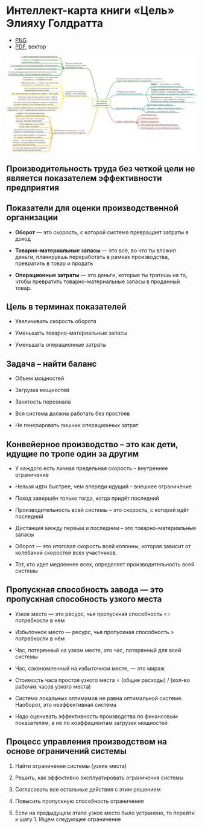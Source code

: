 # Интеллект-карта книги «Цель» Элияху Голдратта



* [PNG](/%D0%A6%D0%B5%D0%BB%D1%8C.%20%D0%AD%D0%BB%D0%B8%D1%8F%D1%85%D1%83%20%D0%93%D0%BE%D0%BB%D0%B4%D1%80%D0%B0%D1%82%D1%82/%D0%A6%D0%B5%D0%BB%D1%8C-%D0%AD%D0%BB%D0%B8%D1%8F%D1%85%D1%83-%D0%93%D0%BE%D0%BB%D0%B4%D1%80%D0%B0%D1%82%D1%82.png)
* [PDF](/%D0%A6%D0%B5%D0%BB%D1%8C.%20%D0%AD%D0%BB%D0%B8%D1%8F%D1%85%D1%83%20%D0%93%D0%BE%D0%BB%D0%B4%D1%80%D0%B0%D1%82%D1%82/%D0%A6%D0%B5%D0%BB%D1%8C-%D0%AD%D0%BB%D0%B8%D1%8F%D1%85%D1%83-%D0%93%D0%BE%D0%BB%D0%B4%D1%80%D0%B0%D1%82%D1%82.pdf), вектор

![Интеллект-карта книги «Цель» Элияху Голдратта](/%D0%A6%D0%B5%D0%BB%D1%8C.%20%D0%AD%D0%BB%D0%B8%D1%8F%D1%85%D1%83%20%D0%93%D0%BE%D0%BB%D0%B4%D1%80%D0%B0%D1%82%D1%82/%D0%A6%D0%B5%D0%BB%D1%8C-%D0%AD%D0%BB%D0%B8%D1%8F%D1%85%D1%83-%D0%93%D0%BE%D0%BB%D0%B4%D1%80%D0%B0%D1%82%D1%82.png)



## Производительность труда без четкой цели не является показателем эффективности предприятия

## Показатели для оценки производственной организации

- **Оборот** — это скорость, с которой система превращает затраты в доход

- **Товарно-материальные запасы** — это всё, во что ты вложил деньги, планируешь переработать в рамках производства, превратить в товар и продать

- **Операционные затраты** — это деньги, которые ты тратишь на то, чтобы превратить товарно-материальные запасы в проданный товар.

## Цель в терминах показателей

- Увеличивать скорость оборота

- Уменьшать товарно-материальные запасы

- Уменьшать операционные затраты

## Задача – найти баланс

- Объем мощностей

- Загрузка мощностей

- Занятость персонала

- Вся система должна работать без простоев

- Не генерировать лишних операционных затрат

## Конвейерное производство – это как дети, идущие по тропе один за другим

- У каждого есть личная предельная скорость – внутреннее ограничение

- Нельзя идти быстрее, чем впереди идущий – внешнее ограничение

- Поход завершён только тогда, когда придёт последний

- Производительность всей системы – это скорость, с которой идёт последний

- Дистанция между первым и последним – это товарно-материальные запасы

- Оборот — это итоговая скорость всей колонны, которая зависит от колебаний скоростей всех участников.

- Тот, кто идет медленнее всех, определяет производительность всей системы

## Пропускная способность завода — это пропускная способность узкого места

- Узкое место — это ресурс, чья пропускная способность  <= потребности в нем

- Избыточное место — ресурс, чья пропускная способность > потребности в нём

- Час, потерянный на узком месте, это час, потерянный для всей системы

- Час, сэкономленный на избыточном месте, — это мираж

- Стоимость часа простоя узкого места = (общие расходы) / (кол-во рабочих часов узкого места)

- Система локальных оптимумов не равна оптимальной системе. Наоборот, это неэффективная система

- Надо оценивать эффективность производства по финансовым показателям, а не по коэффициентам загрузки мощностей

## Процесс управления производством на основе ограничений системы

1. Найти ограничения системы (узкие места)

2. Решить, как эффективно эксплуатировать ограничения системы

3. Согласовать все остальные действия с этим решением

4. Повысить пропускную способность ограничения

5. Если на предыдущем этапе узкое место было устранено, то перейти к шагу 1. Ищем следующее ограничение
